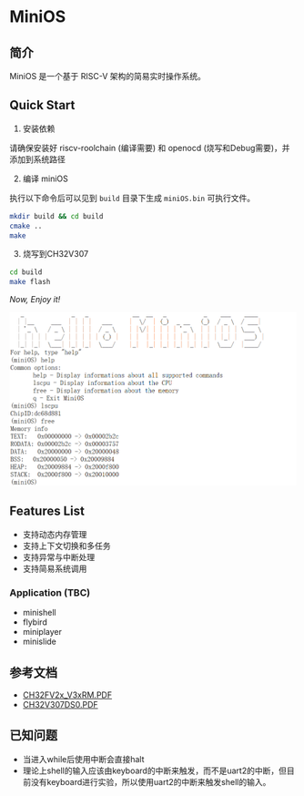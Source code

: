 # MiniOS

## 简介

MiniOS 是一个基于 RISC-V 架构的简易实时操作系统。

## Quick Start

1. 安装依赖

请确保安装好 riscv-roolchain (编译需要) 和 openocd (烧写和Debug需要)，并添加到系统路径

2. 编译 miniOS

执行以下命令后可以见到 `build` 目录下生成 `miniOS.bin` 可执行文件。
```bash
mkdir build && cd build
cmake ..
make
```

3. 烧写到CH32V307

```bash
cd build
make flash
```

*Now, Enjoy it!*

![demo](./image/demo.png)

## Features List
- 支持动态内存管理
- 支持上下文切换和多任务
- 支持异常与中断处理
- 支持简易系统调用

### Application (TBC)

- minishell
- flybird
- miniplayer
- minislide

## 参考文档

- [CH32FV2x_V3xRM.PDF](doc/CH32FV2x_V3xRM.PDF)
- [CH32V307DS0.PDF](doc/CH32V307DS0.PDF)

## 已知问题

- 当进入while后使用中断会直接halt
- 理论上shell的输入应该由keyboard的中断来触发，而不是uart2的中断，但目前没有keyboard进行实验，所以使用uart2的中断来触发shell的输入。
